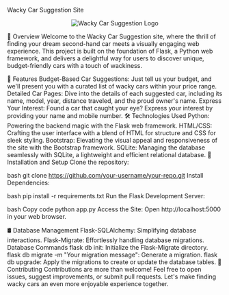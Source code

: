 Wacky Car Suggestion Site
<p align="center">
  <img src="https://example.com/your-logo.png" alt="Wacky Car Suggestion Logo">
</p>
🚗 Overview
Welcome to the Wacky Car Suggestion site, where the thrill of finding your dream second-hand car meets a visually engaging web experience. This project is built on the foundation of Flask, a Python web framework, and delivers a delightful way for users to discover unique, budget-friendly cars with a touch of wackiness.

🌟 Features
Budget-Based Car Suggestions: Just tell us your budget, and we'll present you with a curated list of wacky cars within your price range.
Detailed Car Pages: Dive into the details of each suggested car, including its name, model, year, distance traveled, and the proud owner's name.
Express Your Interest: Found a car that caught your eye? Express your interest by providing your name and mobile number.
🛠️ Technologies Used
Python: Powering the backend magic with the Flask web framework.
HTML/CSS: Crafting the user interface with a blend of HTML for structure and CSS for sleek styling.
Bootstrap: Elevating the visual appeal and responsiveness of the site with the Bootstrap framework.
SQLite: Managing the database seamlessly with SQLite, a lightweight and efficient relational database.
🚀 Installation and Setup
Clone the repository:

bash
git clone https://github.com/your-username/your-repo.git
Install Dependencies:

bash
pip install -r requirements.txt
Run the Flask Development Server:

bash
Copy code
python app.py
Access the Site:
Open http://localhost:5000 in your web browser.

🛢️ Database Management
Flask-SQLAlchemy: Simplifying database interactions.
Flask-Migrate: Effortlessly handling database migrations.
Database Commands
flask db init: Initialize the Flask-Migrate directory.
flask db migrate -m "Your migration message": Generate a migration.
flask db upgrade: Apply the migrations to create or update the database tables.
🤝 Contributing
Contributions are more than welcome! Feel free to open issues, suggest improvements, or submit pull requests. Let's make finding wacky cars an even more enjoyable experience together.
